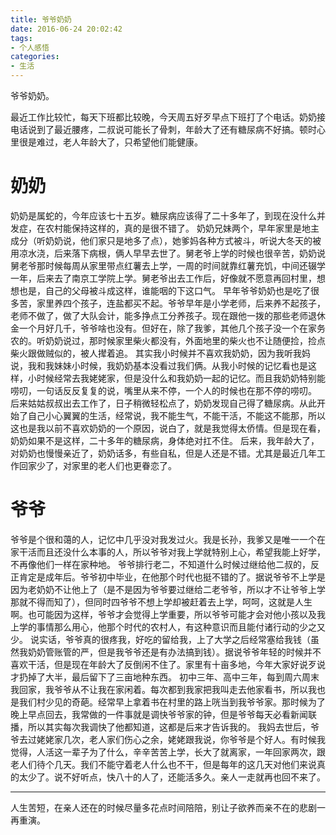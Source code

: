 ```yaml
---
title: 爷爷奶奶
date: 2016-06-24 20:02:42
tags:
- 个人感悟
categories:
- 生活
---
```

爷爷奶奶。
<!-- more -->
最近工作比较忙，每天下班都比较晚，今天周五好歹早点下班打了个电话。奶奶接电话说到了最近腰疼，二叔说可能长了骨刺，年龄大了还有糖尿病不好搞。顿时心里很是难过，老人年龄大了，只希望他们能健康。
# 奶奶
奶奶是属蛇的，今年应该七十五岁。糖尿病应该得了二十多年了，到现在没什么并发症，在农村能保持这样的，真的是很不错了。
奶奶兄妹两个，早年家里是地主成分（听奶奶说，他们家只是地多了点），她爹妈各种方式被斗，听说大冬天的被用凉水浇，后来落下病根，俩人早早去世了。舅老爷上学的时候也很辛苦，奶奶说舅老爷那时候每周从家里带点红薯去上学，一周的时间就靠红薯充饥，中间还辍学一年，后来去了南京工学院上学。舅老爷出去工作后，好像就不愿意再回村里，想想也是，自己的父母被斗成这样，谁能咽的下这口气。
早年爷爷奶奶也是吃了很多苦，家里养四个孩子，连盐都买不起。爷爷早年是小学老师，后来养不起孩子，老师不做了，做了大队会计，能多挣点工分养孩子。现在跟他一拨的那些老师退休金一个月好几千，爷爷啥也没有。但好在，除了我爹，其他几个孩子没一个在家务农的。听奶奶说过，那时候家里柴火都没有，外面地里的柴火也不让随便捡，捡点柴火跟做贼似的，被人撵着追。
其实我小时候并不喜欢我奶奶，因为我听我妈说，我和我妹妹小时候，我奶奶基本没看过我们俩。从我小时候的记忆看也是这样，小时候经常去我姥姥家，但是没什么和我奶奶一起的记忆。而且我奶奶特别能唠叨，一句话反反复复的说，嘴里从来不停，一个人的时候也在那不停的唠叨。
后来姑姑叔叔出去工作了，日子稍微轻松点了，奶奶发现自己得了糖尿病。从此开始了自己小心翼翼的生活，经常说，我不能生气，不能干活，不能这不能那，所以这也是我以前不喜欢奶奶的一个原因，说白了，就是我觉得太侨情。但是现在看，奶奶如果不是这样，二十多年的糖尿病，身体绝对扛不住。
后来，我年龄大了，对奶奶也慢慢亲近了，奶奶话多，有些自私，但是人还是不错。尤其是最近几年工作回家少了，对家里的老人们也更眷恋了。
# 爷爷
爷爷是个很和蔼的人，记忆中几乎没对我发过火。我是长孙，我爹又是唯一一个在家干活而且还没什么本事的人，所以爷爷对我上学就特别上心，希望我能上好学，不再像他们一样在家种地。
爷爷排行老二，不知道什么时候过继给他二叔的，反正肯定是成年后。爷爷初中毕业，在他那个时代也挺不错的了。据说爷爷不上学是因为老奶奶不让他上了（是不是因为爷爷要过继给二老爷爷，所以才不让爷爷上学那就不得而知了），但同时四爷爷不想上学却被赶着去上学，呵呵，这就是人生啊。也可能因为这样，爷爷才会觉得上学重要，所以爷爷可能才会对他小孩以及我上学的事情那么用心，他那个时代的农村人，有这种意识而且能付诸行动的少之又少。
说实话，爷爷真的很疼我，好吃的留给我，上了大学之后经常塞给我钱（虽然我奶奶管账管的严，但是我爷爷还是有办法搞到钱）。据说爷爷年轻的时候并不喜欢干活，但是现在年龄大了反倒闲不住了。家里有十亩多地，今年大家好说歹说才扔掉了大半，最后留下了三亩地种东西。
初中三年、高中三年，每到周六周末我回家，我爷爷从不让我在家闲着。每次都到我家把我叫走去他家看书，所以我也是我们村少见的奇葩。经常早上拿着书在村里的路上咣当到我爷爷家。那时候为了晚上早点回去，我常做的一件事就是调快爷爷家的钟，但是爷爷每天必看新闻联播，所以其实每次我调快了他都知道，这都是后来才告诉我的。
我妈去世后，爷爷去过姥姥家几次，老人家们伤心之余，姥姥跟我说，你爷爷是个好人。有时候我觉得，人活这一辈子为了什么，辛辛苦苦上学，长大了就离家，一年回家两次，跟老人们待个几天。我们不能守着老人什么也不干，但是每年的这几天对他们来说真的太少了。说不好听点，快八十的人了，还能活多久。亲人一走就再也回不来了。

-----------------------------------
人生苦短，在亲人还在的时候尽量多花点时间陪陪，别让子欲养而亲不在的悲剧一再重演。
